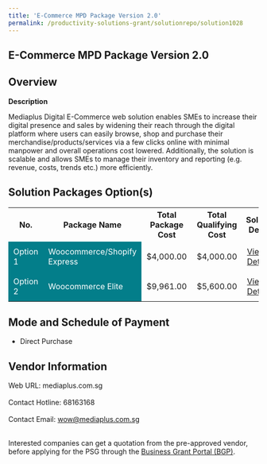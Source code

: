 ```yaml
---
title: 'E-Commerce MPD Package Version 2.0'
permalink: /productivity-solutions-grant/solutionrepo/solution1028
---
```


## E-Commerce MPD Package Version 2.0

## Overview

**Description**

Mediaplus Digital E-Commerce web solution enables SMEs to increase their digital presence and sales by widening their reach through the digital platform where users can easily browse, shop and purchase their merchandise/products/services via a few clicks online with minimal manpower and overall operations cost lowered. Additionally, the solution is scalable and allows SMEs to manage their inventory and reporting (e.g. revenue, costs, trends etc.) more efficiently.

## Solution Packages Option(s)

<table>
<tr>
<th><b>No.</b></th>
<th><b>Package Name</b></th>
<th><b>Total Package Cost</b></th>
<th><b>Total Qualifying Cost</b></th>
<th><b>Solution Details</b></th>
</tr>
<tr>
<td style='padding: 10px; background-color: #037E8A; color: #FFFFFF;'>Option 1</td>
<td style='padding: 10px; background-color: #037E8A; color: #FFFFFF;'>Woocommerce/Shopify Express</td>
<td style='padding: 10px;'>$4,000.00</td>
<td style='padding: 10px;'>$4,000.00</td>
<td style='padding: 10px;'><a href='/images/psg/MediaPlus_Digital_ECommerce_MPD_PKG_Ver2_0_Desensitised_Annex3_Part1.pdf' target='_blank'>View Details</a></td>
</tr>
<tr>
<td style='padding: 10px; background-color: #037E8A; color: #FFFFFF;'>Option 2</td>
<td style='padding: 10px; background-color: #037E8A; color: #FFFFFF;'> Woocommerce Elite</td>
<td style='padding: 10px;'>$9,961.00</td>
<td style='padding: 10px;'>$5,600.00</td>
<td style='padding: 10px;'><a href='/images/psg/MediaPlus_Digital_ECommerce_MPD_PKG_Ver2_0_Desensitised_Annex3_Part2.pdf' target='_blank'>View Details</a></td>
</tr>
</table>

## Mode and Schedule of Payment

 - Direct Purchase

## Vendor Information

 Web URL: mediaplus.com.sg <br><br>Contact Hotline: 68163168 <br><br>Contact Email: wow@mediaplus.com.sg <br><br>

Interested companies can get a quotation from the pre-approved vendor, before applying for the PSG through the <a href='https://www.businessgrants.gov.sg/' target='_blank' rel='noopener'>Business Grant Portal (BGP)</a>.

<script src="/jquery/resize-tables.js"></script>
